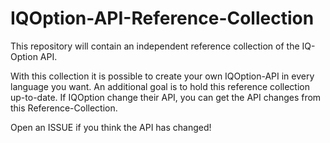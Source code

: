 # IQOption-API-Reference-Collection
This repository will contain an independent reference collection of the IQ-Option API.  

With this collection it is possible to create your own IQOption-API in every language you want. An additional goal is to hold this reference collection up-to-date. If IQOption change their API, you can get the API changes from this Reference-Collection.

Open an ISSUE if you think the API has changed!
